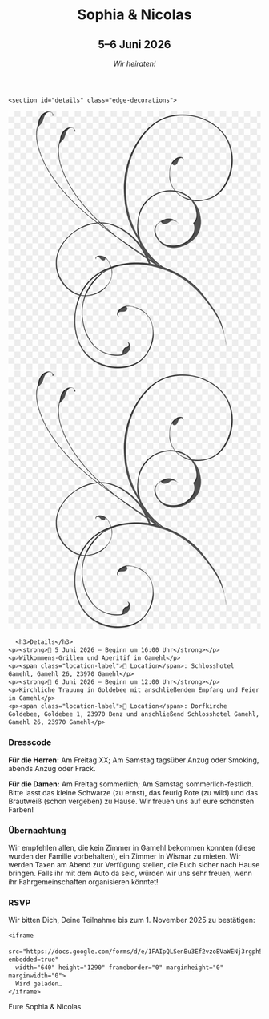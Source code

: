 <html lang="en">
<head>
  <meta charset="UTF-8" />
  <meta name="viewport" content="width=device-width, initial-scale=1.0" />
  <title>Sophia & Nicolas Hochzeit</title>
  <link rel="stylesheet" href="style.css" />
  <link href="https://fonts.googleapis.com/css2?family=Merriweather&family=Playfair+Display:wght@700&display=swap" rel="stylesheet">
</head>
<body>

  <header>
    <h1>Sophia & Nicolas</h1>
    <h2>5–6 Juni 2026</h2>
    <p style="margin-top: 1rem; font-style: italic;">Wir heiraten!</p>
  </header>

    <section id="details" class="edge-decorations">
  <img src="https://raw.githubusercontent.com/SoSo031097/wedding-Sophia-Nico/main/assets/images/image.png" alt="" class="edge flourish left">
  <img src="https://raw.githubusercontent.com/SoSo031097/wedding-Sophia-Nico/main/assets/images/image.png" alt="" class="edge flourish right">
  
      <h3>Details</h3>
    <p><strong>📅 5 Juni 2026 – Beginn um 16:00 Uhr</strong></p>
    <p>Wilkommens-Grillen und Aperitif in Gamehl</p>
    <p><span class="location-label">📍 Location</span>: Schlosshotel Gamehl, Gamehl 26, 23970 Gamehl</p>
    <p><strong>📅 6 Juni 2026 – Beginn um 12:00 Uhr</strong></p>
    <p>Kirchliche Trauung in Goldebee mit anschließendem Empfang und Feier in Gamehl</p>
    <p><span class="location-label">📍 Location</span>: Dorfkirche Goldebee, Goldebee 1, 23970 Benz und anschließend Schlosshotel Gamehl, Gamehl 26, 23970 Gamehl</p>
  </section>

   <section id="Dresscode">
  <h3>Dresscode</h3>
  <p><strong>Für die Herren:</strong> Am Freitag XX; Am Samstag tagsüber Anzug oder Smoking, abends Anzug oder Frack.</p>
  <p><strong>Für die Damen:</strong> Am Freitag sommerlich; Am Samstag sommerlich-festlich. Bitte lasst das kleine Schwarze (zu ernst), das feurig Rote (zu wild) und das Brautweiß (schon vergeben) zu Hause. Wir freuen uns auf eure schönsten Farben!</p>
</section>

 <section id="Übernachtung">
  <h3>Übernachtung</h3>
  <p>Wir empfehlen allen, die kein Zimmer in Gamehl bekommen konnten (diese wurden der Familie vorbehalten), ein Zimmer in Wismar zu mieten. Wir werden Taxen am Abend zur Verfügung stellen, die Euch sicher nach Hause bringen. Falls ihr mit dem Auto da seid, würden wir uns sehr freuen, wenn ihr Fahrgemeinschaften organisieren könntet! </p>
</section>

  <section id="rsvp">
    <h3>RSVP</h3>
    <p>Wir bitten Dich, Deine Teilnahme bis zum 1. November 2025 zu bestätigen:</p>

    <iframe 
      src="https://docs.google.com/forms/d/e/1FAIpQLSenBu3Ef2vzoBVaWENj3rgph5LsBBgLZ7NyGDs5ZcTqf1ZkhQ/viewform?embedded=true" 
      width="640" height="1290" frameborder="0" marginheight="0" marginwidth="0">
      Wird geladen…
    </iframe> 
  </section>

  <footer>
    <p>Eure Sophia & Nicolas</p>
  </footer>

</body>
</html>
